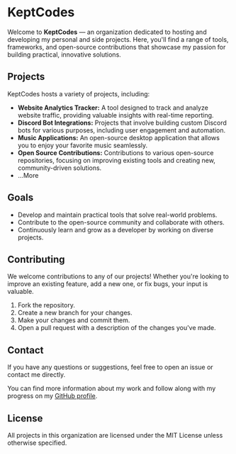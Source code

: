 # KeptCodes

Welcome to **KeptCodes** — an organization dedicated to hosting and developing my personal and side projects. Here, you'll find a range of tools, frameworks, and open-source contributions that showcase my passion for building practical, innovative solutions.

## Projects

KeptCodes hosts a variety of projects, including:

- **Website Analytics Tracker:** A tool designed to track and analyze website traffic, providing valuable insights with real-time reporting.
- **Discord Bot Integrations:** Projects that involve building custom Discord bots for various purposes, including user engagement and automation.
- **Music Applications:** An open-source desktop application that allows you to enjoy your favorite music seamlessly.
- **Open Source Contributions:** Contributions to various open-source repositories, focusing on improving existing tools and creating new, community-driven solutions.
- ...More

## Goals

- Develop and maintain practical tools that solve real-world problems.
- Contribute to the open-source community and collaborate with others.
- Continuously learn and grow as a developer by working on diverse projects.

## Contributing

We welcome contributions to any of our projects! Whether you're looking to improve an existing feature, add a new one, or fix bugs, your input is valuable.

1. Fork the repository.
2. Create a new branch for your changes.
3. Make your changes and commit them.
4. Open a pull request with a description of the changes you've made.

## Contact

If you have any questions or suggestions, feel free to open an issue or contact me directly.

You can find more information about my work and follow along with my progress on my [GitHub profile](https://github.com/priyanshuverma-dev).

## License

All projects in this organization are licensed under the MIT License unless otherwise specified.
